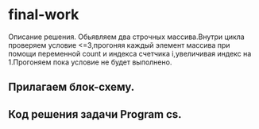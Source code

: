# final-work
Описание решения.
Обьявляем два строчных массива.Внутри
цикла проверяем условие <=3,прогоняя
каждый элемент массива при помощи переменной
count и индекса счетчика i,увеличивая
индекс на 1.Прогоняем пока условие
не будет выполнено.

## Прилагаем блок-схему.

## Код решения задачи Program cs.
